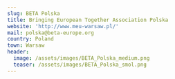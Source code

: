 ```yaml
---
slug: BETA Polska
title: Bringing European Together Association Polska
website: 'http://www.meu-warsaw.pl/'
mail: polska@beta-europe.org
country: Poland
town: Warsaw
header:
  image: /assets/images/BETA_Polska_medium.png
  teaser: /assets/images/BETA_Polska_smol.png
---
```


